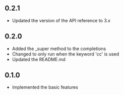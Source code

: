 ## 0.2.1
- Updated the version of the API reference to 3.x

## 0.2.0
- Added the _super method to the completions
- Changed to only run when the keyword 'cc' is used
- Updated the README.md

## 0.1.0
- Implemented the basic features
